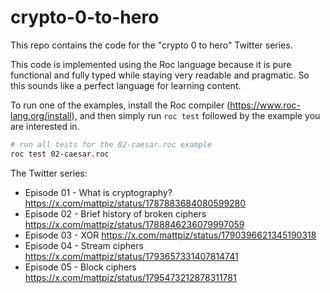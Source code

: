 # crypto-0-to-hero

This repo contains the code for the "crypto 0 to hero" Twitter series.

This code is implemented using the Roc language because it is
pure functional and fully typed while staying very readable and pragmatic.
So this sounds like a perfect language for learning content.

To run one of the examples, install the Roc compiler (https://www.roc-lang.org/install), and then simply run `roc test` followed by the example you are interested in.

```sh
# run all tests for the 02-caesar.roc example
roc test 02-caesar.roc
```

The Twitter series:

- Episode 01 - What is cryptography? https://x.com/mattpiz/status/1787883684080599280
- Episode 02 - Brief history of broken ciphers https://x.com/mattpiz/status/1788846236079997059
- Episode 03 - XOR https://x.com/mattpiz/status/1790396621345190318
- Episode 04 - Stream ciphers https://x.com/mattpiz/status/1793657331407814741
- Episode 05 - Block ciphers https://x.com/mattpiz/status/1795473212878311781
